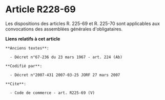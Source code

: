 # Article R228-69

Les dispositions des articles R. 225-69 et R. 225-70 sont applicables aux convocations des assemblées générales
d'obligataires.

**Liens relatifs à cet article**

	**Anciens textes**:

	  - Décret n°67-236 du 23 mars 1967 - art. 224 (Ab)

	**Codifié par**:

	  - Décret n°2007-431 2007-03-25 JORF 27 mars 2007

	**Cite**:

	  - Code de commerce - art. R225-69 (V)
